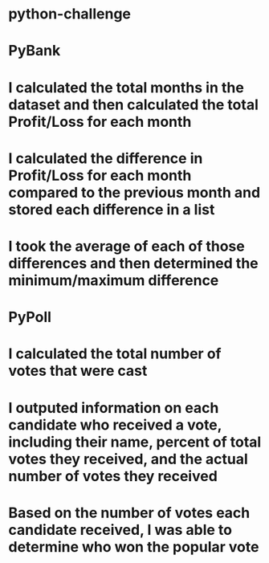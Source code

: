 # python-challenge

# PyBank
# I calculated the total months in the dataset and then calculated the total Profit/Loss for each month
# I calculated the difference in Profit/Loss for each month compared to the previous month and stored each difference in a list
# I took the average of each of those differences and then determined the minimum/maximum difference
#
# PyPoll
# I calculated the total number of votes that were cast
# I outputed information on each candidate who received a vote, including their name, percent of total votes they received, and the actual number of votes they received
# Based on the number of votes each candidate received, I was able to determine who won the popular vote
